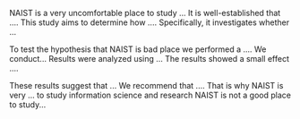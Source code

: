 NAIST is a very uncomfortable place to study ...
It is well-established that .... This study aims to determine how .... Specifically, it investigates whether ... 


To test the hypothesis that NAIST is bad place we performed a .... 
We conduct...
Results were analyzed using ... The results showed a small effect .... 


These results suggest that ... We recommend that .... That is why NAIST is very ... to study information science and research
NAIST is not a good place to study...

